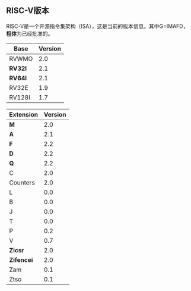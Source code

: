 ## RISC-V版本

RISC-V是一个开源指令集架构（ISA），这是当前的版本信息。其中G=IMAFD，**粗体**为已经批准的。

| Base      | Version |
| --------- | ------- |
| RVWMO     | 2.0     |
| **RV32I** | 2.1     |
| **RV64I** | 2.1     |
| RV32E     | 1.9     |
| RV128I    | 1.7     |

| Extension    | Version |
| ------------ | ------- |
| **M**        | 2.0     |
| **A**        | 2.1     |
| **F**        | 2.2     |
| **D**        | 2.2     |
| **Q**        | 2.2     |
| C            | 2.0     |
| Counters     | 2.0     |
| L            | 0.0     |
| B            | 0.0     |
| J            | 0.0     |
| T            | 0.0     |
| P            | 0.2     |
| V            | 0.7     |
| **Zicsr**    | 2.0     |
| **Zifencei** | 2.0     |
| Zam          | 0.1     |
| Ztso         | 0.1     |
